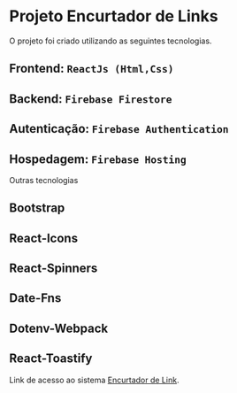 # Projeto Encurtador de Links

O projeto foi criado utilizando as seguintes tecnologias.

## Frontend: `ReactJs (Html,Css)`
## Backend: `Firebase Firestore`
## Autenticação: `Firebase Authentication`
## Hospedagem: `Firebase Hosting`

Outras tecnologias

## Bootstrap
## React-Icons
## React-Spinners
## Date-Fns
## Dotenv-Webpack
## React-Toastify

Link de acesso ao sistema [Encurtador de Link](https://encutador-link.firebaseapp.com/).
